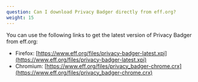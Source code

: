 ```yaml
---
question: Can I download Privacy Badger directly from eff.org?
weight: 15
---
```


You can use the following links to get the latest version of Privacy Badger from eff.org:

- Firefox: [https://www.eff.org/files/privacy-badger-latest.xpi](https://www.eff.org/files/privacy-badger-latest.xpi)
- Chromium: [https://www.eff.org/files/privacy_badger-chrome.crx](https://www.eff.org/files/privacy_badger-chrome.crx)
